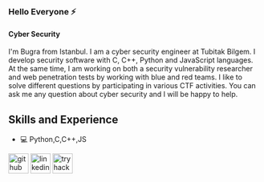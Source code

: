 ### Hello Everyone ⚡
#### Cyber Security 
I'm Bugra from Istanbul. I am a cyber security engineer at Tubitak Bilgem. I develop security software with C, C++, Python and JavaScript languages. At the same time, I am working on both a security vulnerability researcher and web penetration tests by working with blue and red teams. I like to solve different questions by participating in various CTF activities. You can ask me any question about cyber security and I will be happy to help.

## Skills and Experience
* 💻 Python,C,C++,JS



[<img src='https://cdn.jsdelivr.net/npm/simple-icons@3.0.1/icons/github.svg' alt='github' height='40'>](https://github.com/bgrsmn)  [<img src='https://cdn.jsdelivr.net/npm/simple-icons@3.0.1/icons/linkedin.svg' alt='linkedin' height='40'>](https://www.linkedin.com/in/bgrsmn/) [<img src='https://tryhackme-badges.s3.amazonaws.com/mrbugx.png' alt='tryhackme' height='40'>](https://tryhackme.com/p/mrbugx)  

